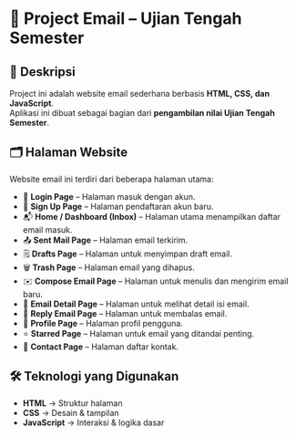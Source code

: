 # 📧 Project Email – Ujian Tengah Semester

## 📌 Deskripsi
Project ini adalah website email sederhana berbasis **HTML, CSS, dan JavaScript**.  
Aplikasi ini dibuat sebagai bagian dari **pengambilan nilai Ujian Tengah Semester**.

## 🗂️ Halaman Website
Website email ini terdiri dari beberapa halaman utama:
- 🔑 **Login Page** – Halaman masuk dengan akun.
- 📝 **Sign Up Page** – Halaman pendaftaran akun baru.
- 📬 **Home / Dashboard (Inbox)** – Halaman utama menampilkan daftar email masuk.
- 📤 **Sent Mail Page** – Halaman email terkirim.
- 🗒️ **Drafts Page** – Halaman untuk menyimpan draft email.
- 🗑️ **Trash Page** – Halaman email yang dihapus.
- ✉️ **Compose Email Page** – Halaman untuk menulis dan mengirim email baru.
- 📄 **Email Detail Page** – Halaman untuk melihat detail isi email.
- 💬 **Reply Email Page** – Halaman untuk membalas email.
- 👤 **Profile Page** – Halaman profil pengguna.
- ⭐ **Starred Page** – Halaman untuk email yang ditandai penting.
- 📇 **Contact Page** – Halaman daftar kontak.

## 🛠️ Teknologi yang Digunakan
- **HTML** → Struktur halaman  
- **CSS** → Desain & tampilan  
- **JavaScript** → Interaksi & logika dasar  